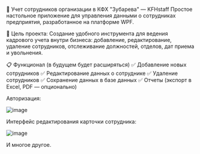 🧾 Учет сотрудников организации в КФХ "Зубарева"  — KFHstaff
Простое настольное приложение для управления данными о сотрудниках предприятия, разработанное на платформе WPF.

🎯 Цель проекта:
Создание удобного инструмента для ведения кадрового учета внутри бизнеса: добавление, редактирование, удаление сотрудников, отслеживание должностей, отделов, дат приема и увольнения.

📋 Функционал (в будущем будет расширяться)
✅ Добавление новых сотрудников
✅ Редактирование данных о сотруднике
✅ Удаление сотрудников
✅ Сохранение данных в базе данных
✅ Отчеты (экспорт в Excel, PDF — опционально)

Авторизация: 

![image](https://github.com/user-attachments/assets/a503e01f-959b-4e4a-bb79-58c05c4c84a4)


Интерфейс редактирования карточки сотрудника:

![image](https://github.com/user-attachments/assets/f4565bc8-02e9-41ff-a454-371e6edeb113)


И многое другое.
